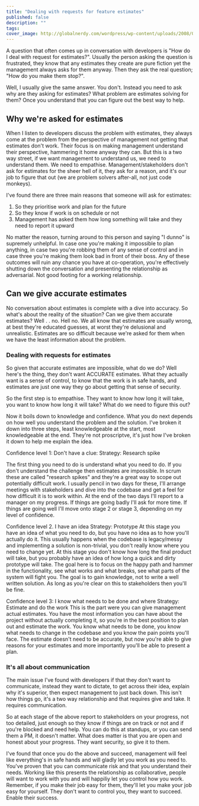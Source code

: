 ```yaml
---
title: "Dealing with requests for feature estimates"
published: false
description: ""
tags: 
cover_image: http://globalnerdy.com/wordpress/wp-content/uploads/2008/07/technical_difficulties_please_stand_by.jpg
---
```


A question that often comes up in conversation with developers is "How do I deal with request for estimates?". Usually the person asking the question is frustrated, they know that any estimates they create are pure fiction yet the management always asks for them anyway. Then they ask the real question; "How do you make them stop?".

Well, I usually give the same answer. You don't. Instead you need to ask why are they asking for estimates? What problem are estimates solving for them? Once you understand that you can figure out the best way to help.

## Why we're asked for estimates
 When I listen to developers discuss the problem with estimates, they always come at the problem from the perspective of management not getting that estimates don't work. Their focus is on making management understand their perspective, hammering it home anyway they can. But this is a two way street, if we want management to understand us, we need to understand them. We need to empathise. Management/stakeholders don't ask for estimates for the sheer hell of it, they ask for a reason, and it's our job to figure that out (we are problem solvers after-all, not just code monkeys).

I've found there are three main reasons that someone will ask for estimates:
1. So they prioritise work and plan for the future
2. So they know if work is on schedule or not
3. Management has asked them how long something will take and they need to report it upward

No matter the reason, turning around to this person and saying "I dunno" is supremely unhelpful. In case one you're making it impossible to plan anything, in case two you're robbing them of any sense of control and in case three you're making them look bad in front of their boss. Any of these outcomes will ruin any chance you have at co-operation, you're effectively shutting down the conversation and presenting the relationship as adversarial. Not good footing for a working relationship.

## Can we give accurate estimates
No conversation about estimates is complete with a dive into accuracy. So what's about the reality of the situation? Can we give them accurate estimates? Well  . . no. Hell no. We all know that estimates are usually wrong, at best they're educated guesses, at worst they're delusional and unrealistic. Estimates are so difficult because we're asked for them when we have the least information about the problem.

### Dealing with requests for estimates
So given that accurate estimates are impossible, what do we do? Well here's the thing, they don't want ACCURATE estimates. What they actually want is a sense of control, to know that the work is in safe hands, and estimates are just one way they go about getting that sense of security.

So the first step is to empathise. They want to know how long it will take, you want to know how long it will take? What do we need to figure this out? 

Now it boils down to knowledge and confidence. What you do next depends on how well you understand the problem and the solution. I've broken it down into three steps, least knowledgeable at the start, most knowledgeable at the end. They're not proscriptve, it's just how I've broken it down to help me explain the idea.

Confidence level 1: Don't have a clue: 
Strategy: Research spike

The first thing you need to do is understand what you need to do. If you don't understand the challenge then estimates are impossible. In scrum these are called "research spikes" and they're a great way to scope out potentially difficult work. I usually pencil in two days for these, I'll arrange meetings with stakeholders and dive into the codebase and get a feel for how difficult it is to work within. At the end of the two days I'll report to a manager on my progress. If things are going badly I'll ask for more time. If things are going well I'll move onto stage 2 or stage 3, depending on my level of confidence.

Confidence level 2. I have an idea
Strategy: Prototype
At this stage you have an idea of what you need to do, but you have no idea as to how you'll actually do it. This usually happens when the codebase is legacy/messy and implementing a solution is non-trivial, you don't really know where you need to change yet. At this stage you don't know how long the final product will take, but you probably have an idea of how long a quick and dirty prototype will take. The goal here is to focus on the happy path and hammer in the functionality, see what works and what breaks, see what parts of the system will fight you. The goal is to gain knowledge, not to write a well written solution. As long as you're clear on this to stakeholders then you'll be fine.

Confidence level 3: I know what needs to be done and where
Strategy: Estimate and do the work
This is the part were you can give management actual estimates. You have the most information you can have about the project without actually completing it, so you're in the best position to plan out and estimate the work. You know what needs to be done, you know what needs to change in the codebase and you know the pain points you'll face. The estimate doesn't need to be accurate, but now you're able to give reasons for your estimates and more importantly you'll be able to present a plan. 

### It's all about communication
The main issue I've found with developers if that they don't want to communicate, instead they want to dictate, to get across their idea, explain why it's superior, then expect management to just back down. This isn't how things go, it's a two way relationship and that requires give and take. It requires communication.

So at each stage of the above report to stakeholders on your progress, not too detailed, just enough so they know if things are on track or not and if you're blocked and need help. You can do this at standups, or you can send them a PM, it doesn't matter. What does matter is that you are open and honest about your progress. They want security, so give it to them.

I've found that once you do the above and succeed, management will feel like everything's in safe hands and will gladly let you work as you need to. You've proven that you can communicate risk and that you understand their needs. Working like this presents the relationship as collaborative, people will want to work with you and will happiliy let you control how you work. Remember, if you make their job easy for them, they'll let you make your job easy for yourself. They don't want to control you, they want to succeed. Enable their success.